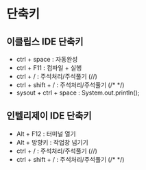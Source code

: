 # 단축키
## 이클립스 IDE 단축키
- ctrl + space : 자동완성
- ctrl + F11 : 컴파일 + 실행
- ctrl + / : 주석처리/주석풀기 (//)
- ctrl + shift + / : 주석처리/주석풀기 (/* */)
- sysout + ctrl + space : System.out.println();

## 인텔리제이 IDE 단축키
- Alt + F12 : 터미널 열기
- Alt + 방향키 : 작업창 넘기기
- ctrl + / : 주석처리/주석풀기 (//)
- ctrl + shift + / : 주석처리/주석풀기 (/* */)